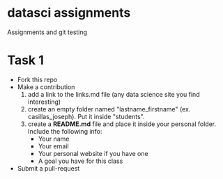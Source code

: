 datasci assignments
===================

Assignments and git testing

# Task 1

- Fork this repo
- Make a contribution 
    1. add a link to the links.md file (any data science site you find 
    interesting)
    2. create an empty folder named "lastname\_firstname" (ex. 
    casillas\_joseph). Put it inside "students".
    3. create a **README.md** file and place it inside your personal 
    folder. Include the following info:
        - Your name
        - Your email
        - Your personal website if you have one
        - A goal you have for this class
- Submit a pull-request

